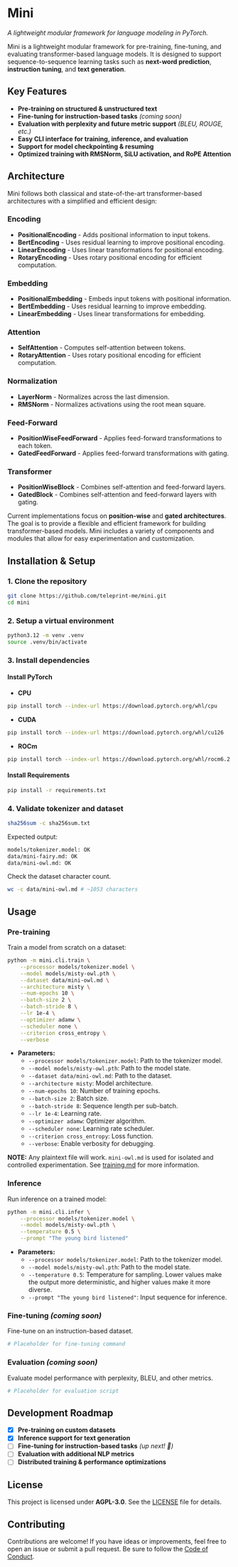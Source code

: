 # **Mini**

_A lightweight modular framework for language modeling in PyTorch._

Mini is a lightweight modular framework for pre-training, fine-tuning, and
evaluating transformer-based language models. It is designed to support
sequence-to-sequence learning tasks such as **next-word prediction**,
**instruction tuning**, and **text generation**.

## **Key Features**

- **Pre-training on structured & unstructured text**
- **Fine-tuning for instruction-based tasks** _(coming soon)_
- **Evaluation with perplexity and future metric support** _(BLEU, ROUGE, etc.)_
- **Easy CLI interface for training, inference, and evaluation**
- **Support for model checkpointing & resuming**
- **Optimized training with RMSNorm, SiLU activation, and RoPE Attention**

## **Architecture**

Mini follows both classical and state-of-the-art transformer-based architectures
with a simplified and efficient design:

### **Encoding**

- **PositionalEncoding** - Adds positional information to input tokens.
- **BertEncoding** - Uses residual learning to improve positional encoding.
- **LinearEncoding** - Uses linear transformations for positional encoding.
- **RotaryEncoding** - Uses rotary positional encoding for efficient
  computation.

### **Embedding**

- **PositionalEmbedding** - Embeds input tokens with positional information.
- **BertEmbedding** - Uses residual learning to improve embedding.
- **LinearEmbedding** - Uses linear transformations for embedding.

### **Attention**

- **SelfAttention** - Computes self-attention between tokens.
- **RotaryAttention** - Uses rotary positional encoding for efficient
  computation.

### **Normalization**

- **LayerNorm** - Normalizes across the last dimension.
- **RMSNorm** - Normalizes activations using the root mean square.

### **Feed-Forward**

- **PositionWiseFeedForward** - Applies feed-forward transformations to each
  token.
- **GatedFeedForward** - Applies feed-forward transformations with gating.

### **Transformer**

- **PositionWiseBlock** - Combines self-attention and feed-forward layers.
- **GatedBlock** - Combines self-attention and feed-forward layers with gating.

Current implementations focus on **position-wise** and **gated architectures**.
The goal is to provide a flexible and efficient framework for building
transformer-based models. Mini includes a variety of components and modules that
allow for easy experimentation and customization.

## **Installation & Setup**

### **1. Clone the repository**

```sh
git clone https://github.com/teleprint-me/mini.git
cd mini
```

### **2. Setup a virtual environment**

```sh
python3.12 -m venv .venv
source .venv/bin/activate
```

### **3. Install dependencies**

#### **Install PyTorch**

- **CPU**

```sh
pip install torch --index-url https://download.pytorch.org/whl/cpu
```

- **CUDA**

```sh
pip install torch --index-url https://download.pytorch.org/whl/cu126
```

- **ROCm**

```sh
pip install torch --index-url https://download.pytorch.org/whl/rocm6.2.4
```

#### **Install Requirements**

```sh
pip install -r requirements.txt
```

### **4. Validate tokenizer and dataset**

```sh
sha256sum -c sha256sum.txt
```

Expected output:

```sh
models/tokenizer.model: OK
data/mini-fairy.md: OK
data/mini-owl.md: OK
```

Check the dataset character count.

```sh
wc -c data/mini-owl.md # ~1053 characters
```

## **Usage**

### **Pre-training**

Train a model from scratch on a dataset:

```sh
python -m mini.cli.train \
    --processor models/tokenizer.model \
    --model models/misty-owl.pth \
    --dataset data/mini-owl.md \
    --architecture misty \
    --num-epochs 10 \
    --batch-size 2 \
    --batch-stride 8 \
    --lr 1e-4 \
    --optimizer adamw \
    --scheduler none \
    --criterion cross_entropy \
    --verbose
```

- **Parameters:**
  - `--processor models/tokenizer.model`: Path to the tokenizer model.
  - `--model models/misty-owl.pth`: Path to the model state.
  - `--dataset data/mini-owl.md`: Path to the dataset.
  - `--architecture misty`: Model architecture.
  - `--num-epochs 10`: Number of training epochs.
  - `--batch-size 2`: Batch size.
  - `--batch-stride 8`: Sequence length per sub-batch.
  - `--lr 1e-4`: Learning rate.
  - `--optimizer adamw`: Optimizer algorithm.
  - `--scheduler none`: Learning rate scheduler.
  - `--criterion cross_entropy`: Loss function.
  - `--verbose`: Enable verbosity for debugging.

**NOTE:** Any plaintext file will work. `mini-owl.md` is used for isolated and
controlled experimentation. See [training.md](docs/training.md) for more
information.

### **Inference**

Run inference on a trained model:

```sh
python -m mini.cli.infer \
    --processor models/tokenizer.model \
    --model models/misty-owl.pth \
    --temperature 0.5 \
    --prompt "The young bird listened"
```

- **Parameters:**
  - `--processor models/tokenizer.model`: Path to the tokenizer model.
  - `--model models/misty-owl.pth`: Path to the model state.
  - `--temperature 0.5`: Temperature for sampling. Lower values make the output
    more deterministic, and higher values make it more diverse.
  - `--prompt "The young bird listened"`: Input sequence for inference.

### **Fine-tuning** _(coming soon)_

Fine-tune on an instruction-based dataset.

```sh
# Placeholder for fine-tuning command
```

### **Evaluation** _(coming soon)_

Evaluate model performance with perplexity, BLEU, and other metrics.

```sh
# Placeholder for evaluation script
```

## **Development Roadmap**

- [x] **Pre-training on custom datasets**
- [x] **Inference support for text generation**
- [ ] **Fine-tuning for instruction-based tasks** _(up next! 🚀)_
- [ ] **Evaluation with additional NLP metrics**
- [ ] **Distributed training & performance optimizations**

## **License**

This project is licensed under **AGPL-3.0**. See the [LICENSE](LICENSE) file for
details.

## **Contributing**

Contributions are welcome! If you have ideas or improvements, feel free to open
an issue or submit a pull request. Be sure to follow the
[Code of Conduct](CODE_OF_CONDUCT.md).
